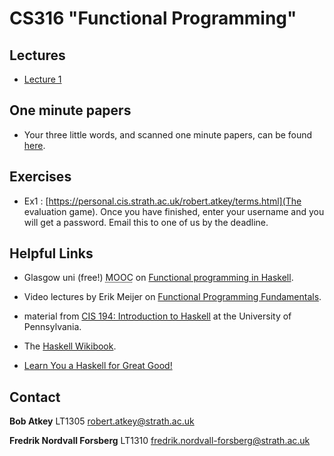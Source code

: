 # CS316 "Functional Programming"

## Lectures

- [Lecture 1](lectures/Lec01.hs)

## One minute papers

- Your three little words, and scanned one minute papers, can be found [here](https://personal.cis.strath.ac.uk/conor.mcbride/Marx/?page=CS316).

## Exercises

- Ex1 : [https://personal.cis.strath.ac.uk/robert.atkey/terms.html](The evaluation game). Once you have finished, enter your username and you will get a password. Email this to one of us by the deadline.

## Helpful Links

- Glasgow uni (free!) <abbr title="Massive open online course">MOOC</abbr> on [Functional programming in Haskell](https://www.futurelearn.com/courses/functional-programming-haskell).

- Video lectures by Erik Meijer on [Functional Programming Fundamentals](https://channel9.msdn.com/Series/C9-Lectures-Erik-Meijer-Functional-Programming-Fundamentals).

- material from [CIS 194: Introduction to Haskell](http://www.seas.upenn.edu/~cis194/fall16/) at the University of Pennsylvania.

- The [Haskell Wikibook](https://en.wikibooks.org/wiki/Haskell).

- [Learn You a Haskell for Great Good!](http://learnyouahaskell.com/)

## Contact

**Bob Atkey** LT1305 [robert.atkey@strath.ac.uk](mailto:robert.atkey@strath.ac.uk)

**Fredrik Nordvall Forsberg** LT1310 [fredrik.nordvall-forsberg@strath.ac.uk](mailto:fredrik.nordvall-forsberg@strath.ac.uk)
